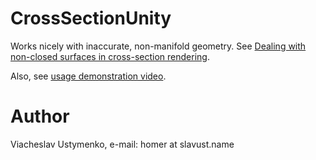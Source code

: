 # CrossSectionUnity

Works nicely with inaccurate, non-manifold geometry.
See [Dealing with non-closed surfaces in cross-section rendering](https://www.slavust.name/2020/03/dealing-with-not-closed-surfaces-in.html).

Also, see [usage demonstration video](https://youtu.be/QJXRe09cs34).

# Author
Viacheslav Ustymenko, e-mail: homer at slavust.name
